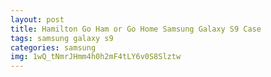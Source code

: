 ```yaml
---
layout: post
title: Hamilton Go Ham or Go Home Samsung Galaxy S9 Case
tags: samsung galaxy s9
categories: samsung
img: 1wQ_tNmrJHmm4h0h2mF4tLY6v0S8Slztw
---
```

